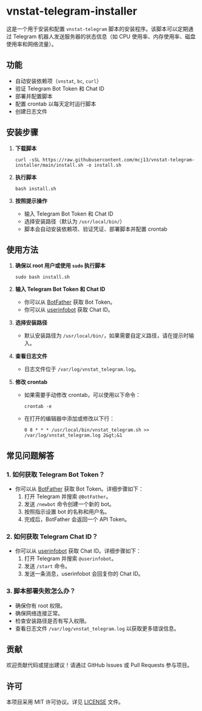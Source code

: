 # vnstat-telegram-installer

这是一个用于安装和配置 `vnstat-telegram` 脚本的安装程序。该脚本可以定期通过 Telegram 机器人发送服务器的状态信息（如 CPU 使用率、内存使用率、磁盘使用率和网络流量）。

## 功能
- 自动安装依赖项（`vnstat`, `bc`, `curl`）
- 验证 Telegram Bot Token 和 Chat ID
- 部署并配置脚本
- 配置 crontab 以每天定时运行脚本
- 创建日志文件

## 安装步骤

1. **下载脚本**
   
   `curl -sSL https://raw.githubusercontent.com/mcj13/vnstat-telegram-installer/main/install.sh -o install.sh`
   

2. **执行脚本**
   
   `bash install.sh`
   

3. **按照提示操作**
   - 输入 Telegram Bot Token 和 Chat ID
   - 选择安装路径（默认为 `/usr/local/bin/`）
   - 脚本会自动安装依赖项、验证凭证、部署脚本并配置 crontab

## 使用方法

1. **确保以 root 用户或使用 `sudo` 执行脚本**
   
   `sudo bash install.sh`
   

2. **输入 Telegram Bot Token 和 Chat ID**
   - 你可以从 [BotFather](https://t.me/botfather) 获取 Bot Token。
   - 你可以从 [userinfobot](https://t.me/userinfobot) 获取 Chat ID。

3. **选择安装路径**
   - 默认安装路径为 `/usr/local/bin/`，如果需要自定义路径，请在提示时输入。

4. **查看日志文件**
   - 日志文件位于 `/var/log/vnstat_telegram.log`。

5. **修改 crontab**
   - 如果需要手动修改 crontab，可以使用以下命令：
     
     `crontab -e`
     
   - 在打开的编辑器中添加或修改以下行：
     
     `0 8 * * * /usr/local/bin/vnstat_telegram.sh >> /var/log/vnstat_telegram.log 2&gt;&1`
     

## 常见问题解答

### 1. 如何获取 Telegram Bot Token？
- 你可以从 [BotFather](https://t.me/botfather) 获取 Bot Token。详细步骤如下：
  1. 打开 Telegram 并搜索 `@BotFather`。
  2. 发送 `/newbot` 命令创建一个新的 bot。
  3. 按照指示设置 bot 的名称和用户名。
  4. 完成后，BotFather 会返回一个 API Token。

### 2. 如何获取 Telegram Chat ID？
- 你可以从 [userinfobot](https://t.me/userinfobot) 获取 Chat ID。详细步骤如下：
  1. 打开 Telegram 并搜索 `@userinfobot`。
  2. 发送 `/start` 命令。
  3. 发送一条消息，userinfobot 会回复你的 Chat ID。

### 3. 脚本部署失败怎么办？
- 确保你有 root 权限。
- 确保网络连接正常。
- 检查安装路径是否有写入权限。
- 查看日志文件 `/var/log/vnstat_telegram.log` 以获取更多错误信息。

## 贡献
欢迎贡献代码或提出建议！请通过 GitHub Issues 或 Pull Requests 参与项目。

## 许可
本项目采用 MIT 许可协议。详见 [LICENSE](LICENSE) 文件。

